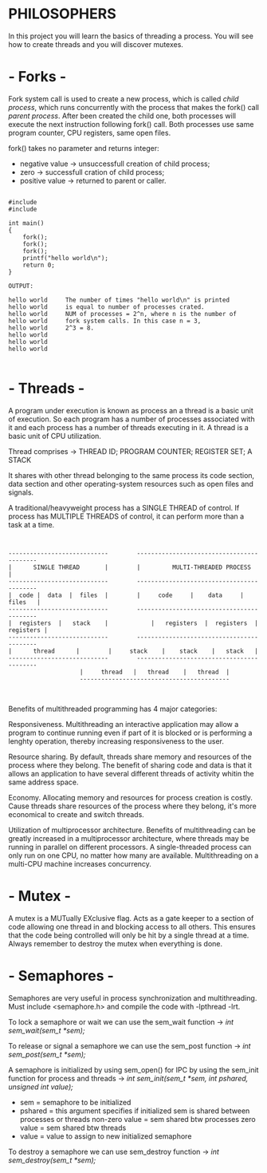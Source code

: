 # PHILOSOPHERS

In this project you will learn the basics of threading a process.
You will see how to create threads and you will discover mutexes.

# - Forks -

Fork system call is used to create a new process, which is called <i>child process</i>,
which runs concurrently with the process that makes the fork() call <i>parent process</i>.
After been created the child one, both processes will execute the next instruction
following fork() call. Both processes use same program counter, CPU registers, same open files.

fork() takes no parameter and returns integer:
- negative value -> unsuccessfull creation of child process;
- zero -> successfull cration of child process;
- positive value -> returned to parent or caller.
<pre>
<code>
#include <stdio.h>
#include <sys/types.h>

int main()
{
	fork();
	fork();
	fork();
	printf("hello world\n");
	return 0;
}

OUTPUT:

hello world		The number of times "hello world\n" is printed
hello world		is equal to number of processes crated.
hello world		NUM of processes = 2^n, where n is the number of 
hello world		fork system calls. In this case n = 3,
hello world		2^3 = 8.
hello world
hello world
hello world
</code>
</pre>

# - Threads -

A program under execution is known as process an a thread is a basic unit of
execution.
So each program has a number of processes associated with it and each process has a number of threads executing in it.
A thread is a basic unit of CPU utilization.

Thread comprises ->
		                THREAD ID;
			                  PROGRAM COUNTER;
				                    REGISTER SET;
					                      A STACK

It shares with other thread belonging to the same process its code section,
data section and other operating-system resources such as open files and signals.

A traditional/heavyweight process has a SINGLE THREAD of control.
If process has MULTIPLE THREADS of control, it can perform more than a task at a time.
<pre>
<code>

----------------------------		------------------------------------------
|      SINGLE THREAD	   |		|         MULTI-THREADED PROCESS         |
----------------------------		------------------------------------------
|  code	|  data	 |  files  |		|     code     |    data     |	 files   |
----------------------------		------------------------------------------
|  registers  |   stack	   |	        |   registers  |  registers  | registers |
----------------------------		------------------------------------------
|	   thread	   |		|     stack    |    stack    |	 stack   |
----------------------------		------------------------------------------
					|     thread   |   thread    |   thread  |
					------------------------------------------
					
</code>
</pre>
Benefits of multithreaded programming has 4 major categories:

Responsiveness. Multithreading an interactive application may allow a program to continue running
even if part of it is blocked or is performing a lenghty operation, thereby increasing responsiveness to the user.

Resource sharing. By default, threads share memory and resources of the process where they belong.
The benefit of sharing code and data is that it allows an application to have several different threads of activity whitin the same address space.

Economy. Allocating memory and resources for process creation is costly.
Cause threads share resources of the process where they belong, it's more economical to create and switch threads.

Utilization of multiprocessor architecture. Benefits of multithreading can be greatly increased in a multiprocessor architecture,
where threads may be running in parallel on different processors.
A single-threaded process can only run on one CPU, no matter how many are available. Multithreading on a multi-CPU machine increases concurrency.

# - Mutex -

A mutex is a MUTually EXclusive flag. Acts as a gate keeper to a section of code
allowing one thread in and blocking access to all others.
This ensures that the code being controlled will only be hit by a single thread at a time.
Always remember to destroy the mutex when everything is done.

# - Semaphores -

Semaphores are very useful in process synchronization and multithreading.
Must include <semaphore.h> and compile the code with -lpthread -lrt.

To lock a semaphore or wait we can use the sem_wait function -> <i>int sem_wait(sem_t *sem);</i>

To release or signal a semaphore we can use the sem_post function -> <i>int sem_post(sem_t *sem);</i>

A semaphore is initialized
by using sem_open() for IPC
by using the sem_init function for process and threads
-> <i>int sem_init(sem_t *sem, int pshared, unsigned int value);</i>
- sem = semaphore to be initialized
- pshared = this argument specifies if initialized sem is shared between processes or threads
  non-zero value = sem shared btw processes
  zero value = sem shared btw threads
- value = value to assign to new initialized semaphore

To destroy a semaphore we can use sem_destroy function -> <i>int sem_destroy(sem_t *sem);</i>

